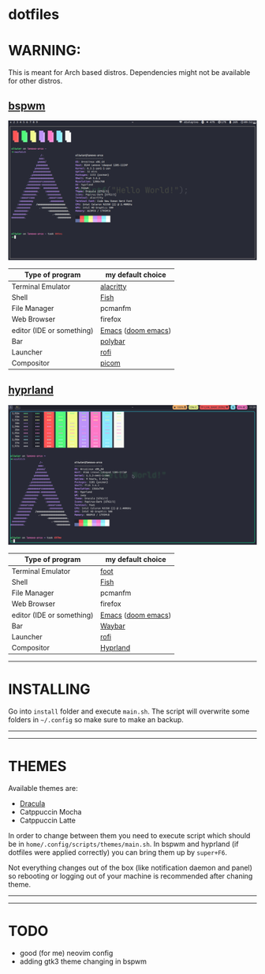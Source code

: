 # dotfiles
# WARNING:
This is meant for Arch based distros. Dependencies might not be available for other distros.

## [bspwm](https://github.com/baskerville/bspwm)
![screenshot](screenshot-bspwm.png)

Type of program | my default choice
------- | --------
Terminal Emulator | [alacritty](https://github.com/alacritty/alacritty)
Shell | [Fish](https://github.com/fish-shell/fish-shell)
File Manager | pcmanfm
Web Browser | firefox
editor (IDE or something) | [Emacs](https://www.gnu.org/software/emacs/) ([doom emacs](https://github.com/doomemacs/doomemacs))
Bar | [polybar](https://github.com/polybar/polybar)
Launcher | [rofi](https://github.com/davatorium/rofi)
Compositor | [picom](https://github.com/yshui/picom)

## [hyprland](https://github.com//hyprwm/hyprland)
![screenshot](screenshot-hypr.png)

Type of program | my default choice
------- | --------
Terminal Emulator | [foot](https://codeberg.org/dnkl/foot)
Shell | [Fish](https://github.com/fish-shell/fish-shell)
File Manager | pcmanfm
Web Browser | firefox
editor (IDE or something) | [Emacs](https://www.gnu.org/software/emacs/) ([doom emacs](https://github.com/doomemacs/doomemacs))
Bar | [Waybar](https://github.com/Alexays/Waybar)
Launcher | [rofi](https://github.com/davatorium/rofi)
Compositor | [Hyprland](https://github.com/hyprwm/Hyprland)

---

# INSTALLING
Go into `install` folder and execute `main.sh`. The script will overwrite some folders in `~/.config` so make sure to make an backup.

---
---

# THEMES
Available themes are:
- [Dracula](https://draculatheme.com)
- Catppuccin Mocha
- Catppuccin Latte

In order to change between them you need to execute script which should be in `home/.config/scripts/themes/main.sh`.
In bspwm and hyprland (if dotfiles were applied correctly) you can bring them up by `super+F6`.

Not everything changes out of the box (like notification daemon and panel) so rebooting or logging out of your machine is recommended after chaning theme.

---
---
# TODO
- good (for me) neovim config
- adding gtk3 theme changing in bspwm
